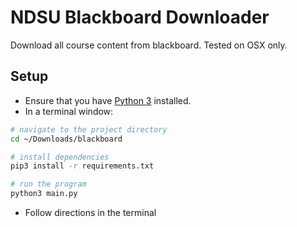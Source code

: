 # NDSU Blackboard Downloader

Download all course content from blackboard. Tested on OSX only.


## Setup
* Ensure that you have [Python 3](https://www.python.org/downloads/) installed.
* In a terminal window:
```bash
# navigate to the project directory
cd ~/Downloads/blackboard

# install dependencies
pip3 install -r requirements.txt

# run the program
python3 main.py
```

* Follow directions in the terminal